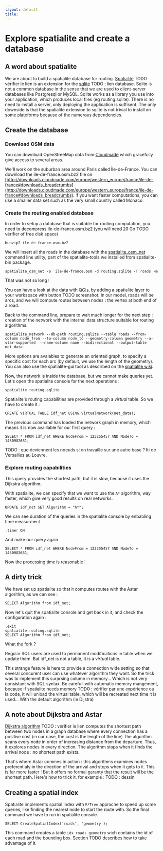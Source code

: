```yaml
---
layout: default
title: 
---
```

# Explore spatialite and create a database

## A word about spatialite
We are about to build a spatialite database for routing. [Spatialite](http://www.gaia-gis.it/gaia-sins/) TODO vérifier le lien is an extension for the [sqlite](bla) TODO : lien database.
Sqlite is not a common database in the sense that we are used to client-server databases like Postgresql or MySQL. Sqlite works as a library you use into your application, which produces local files (eg routing.sqlite). 
There is no need to install a server, only deploying the application is suffisent. The only downside is that the spatialite extension to sqlite is not trivial to install on some plateforms because of the numerous dependencies.


## Create the database
### Download OSM data

You can download OpenStreeMap data from [Cloudmade](http://downloads.cloudmade.com) which gracefully give access to several areas.

We'll work on the suburban area around Paris called Île-de-France. You can download the ile-de-france.osm.bz2 file on [http://downloads.cloudmade.com/europe/western_europe/france/ile-de-france#downloads_breadcrumbs](http://downloads.cloudmade.com/europe/western_europe/france/ile-de-france#downloads_breadcrumbs).
If you want faster computations, you can use a smaller data set such as the very small country called Monaco.

### Create the routing enabled database
In order to setup a database that is suitable for routing computation, you need to decompress ile-de-france.osm.bz2 (you will need 20 Go TODO vérifier of free disk space)

    bunzip2 ile-de-france.osm.bz2

We will insert all the roads in the database with the [spatialite_osm_net](http://TODO-lien-vers-la-doc) command line utility, part of the spatialite-tools we installed from spatialite-bin package.

    spatialite_osm_net -o  ile-de-france.osm -d routing.sqlite -T roads -m

That was not so long ! 

You can have a look at the data with [QGis](http://www.qgis.org), by adding a spatialite layer to your workspace with button TODO screenshot.
In our model, roads will be arcs, and we will compute routes between nodes : the vertex at both end of a road.

Back to the command line, prepare to wait much longer for the next step : 
creation of the network with the internal data structure suitable for routing algorithms.

    spatialite_network --db-path routing.sqlite --table roads --from-column node_from --to-column node_to --geometry-column geometry --a-star-supported  --name-column name --bidirectional --output-table net_data

More options are avalables to generate an oriented graph, to specify a specific cost for each arc (by default, we use the length of the geometry).
You can also use the spatialite-gui tool as described on the [spatialite wiki](https://www.gaia-gis.it/fossil/spatialite-tools/wiki?name=spatialite_osm_net).

Now, the network is inside the database, but we cannot make queries yet.
Let's open the spatialite console for the next operations :

    spatialite routing.sqlite

Spatialite's routing capabilities are provided through a *virtual* table. So we have to create it :

    CREATE VIRTUAL TABLE idf_net USING VirtualNetwork(net_data);
    
The previous command has loaded the network graph in memory, which means it is now availlable for our first query :

    SELECT * FROM idf_net WHERE NodeFrom = 123255457 AND NodeTo = 1430982681;

TODO : que deviennent les noeuds si on travaille sur une autre base ? Iti de Versailles au Louvre.

### Explore routing capabilities

This query provides the shortest path, but it is slow, because it uses the Dijkstra algorithm. 

With spatialite, we can specify that we want to use the `A*` algorithm, way faster, which give very good results on real networks.

    UPDATE idf_net SET Algorithm = "A*";
    
We can see duration of the queries in the spatialite console by enbabling time measurment

    .timer ON
And make our query again

    SELECT * FROM idf_net WHERE NodeFrom = 123255457 AND NodeTo = 1430982681;
     
Now the processing time is reasonable !

## A dirty trick
We have set up spatialite so that it computes routes with the Astar algorithm, as we can see :

    SELECT Algorithm from idf_net;

Now let's quit the spatialite console and get back in it, and check the configuration again :

    .exit
    spatialite routing.sqlite
    SELECT Algorithm from idf_net;

What the fork ?

Regular SQL users are used to permanent modifications in table when we update them. But idf_net is not a table, it is a *virtual* table. 

This strange feature is here to provide a connection wide setting so that several concurent user can use whatever algorithm they want.
So the trick was to implement this surprsing column in memory... Which is not very consistant with SQL syntax.
Be carefull with automatic memory mangement, because if spatialite needs memory TODO : vérifier par une expérience ou la code, it will unload the virtual table, which will be recreated next time it is used... With the default algorithm (ie Dijstra)


## A note about Dijkstra and Astar

[Dijkstra algorithm](http://en.wikipedia.com/Dijkstra_(Algorithm)) TODO : vérifier le lien computes the shortest path between two nodes in a graph database where every connection has a positive cost (in our case, the cost is the length of the line)
The algorithm scans every node in order of increasing distance from the departure. Thus, it explores nodes in every direction. The algorithm stops when it finds the arrival node : no shortest path exists.

That's where Astar commes in action : this algorithms examines nodes preferentialy in the direction of the arrival and stops when it gets to it. This is far more faster ! But it offers no formal garanty that the result will be the shortest path. 
Here's how to trick it, for example :
TODO : dessin


## Creating a spatial index

Spatialite implements spatial index with `R*Tree` approche to speed up some queries, like finding the nearest node to start the route with.
So the final command we have to run in spatialite console.

    SELECT CreateSpatialIndex('roads', 'geometry');
    
This command creates a table `idx_roads_geometry` wich contains the id of each road and the bounding box. Section TODO describes how to take advantage of it.
